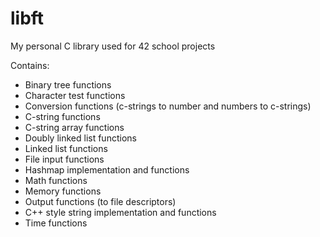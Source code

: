 # libft
My personal C library used for 42 school projects

Contains:

- Binary tree functions
- Character test functions
- Conversion functions (c-strings to number and numbers to c-strings)
- C-string functions
- C-string array functions
- Doubly linked list functions
- Linked list functions
- File input functions
- Hashmap implementation and functions
- Math functions
- Memory functions
- Output functions (to file descriptors)
- C++ style string implementation and functions
- Time functions
